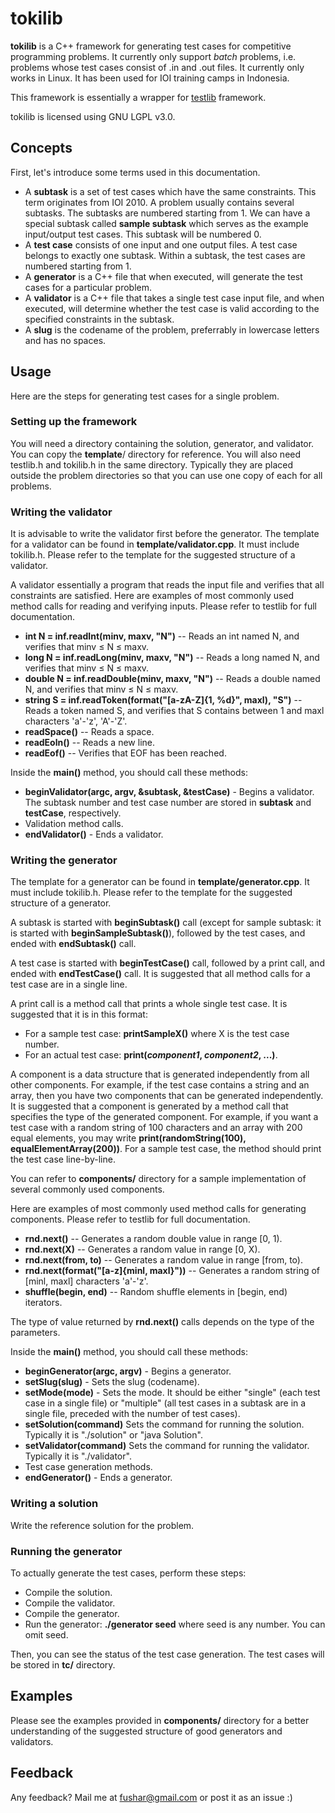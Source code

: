 # tokilib

**tokilib** is a C++ framework for generating test cases for competitive programming problems. It currently only support *batch* problems, i.e. problems whose test cases consist of .in and .out files. It currently only works in Linux. It has been used for IOI training camps in Indonesia.

This framework is essentially a wrapper for [testlib](http://code.google.com/p/testlib/) framework.

tokilib is licensed using GNU LGPL v3.0.

## Concepts
First, let's introduce some terms used in this documentation.

- A **subtask** is a set of test cases which have the same constraints. This term originates from IOI 2010. A problem usually contains several subtasks. The subtasks are numbered starting from 1. We can have a special subtask called **sample subtask** which serves as the example input/output test cases. This subtask will be numbered 0.
- A **test case** consists of one input and one output files. A test case belongs to exactly one subtask. Within a subtask, the test cases are numbered starting from 1.
- A **generator** is a C++ file that when executed, will generate the test cases for a particular problem.
- A **validator** is a C++ file that takes a single test case input file, and when executed, will determine whether the test case is valid according to the specified constraints in the subtask.
- A **slug** is the codename of the problem, preferrably in lowercase letters and has no spaces.

## Usage
Here are the steps for generating test cases for a single problem.

### Setting up the framework
You will need a directory containing the solution, generator, and validator. You can copy the **template**/ directory for reference. You will also need testlib.h and tokilib.h in the same directory. Typically they are placed outside the problem directories so that you can use one copy of each for all problems.

### Writing the validator
It is advisable to write the validator first before the generator. The template for a validator can be found in **template/validator.cpp**. It must include tokilib.h. Please refer to the template for the suggested structure of a validator.

A validator essentially a program that reads the input file and verifies that all constraints are satisfied. Here are examples of most commonly used method calls for reading and verifying inputs. Please refer to testlib for full documentation.

- **int N = inf.readInt(minv, maxv, "N")** -- Reads an int named N, and verifies that minv &le; N &le; maxv.
- **long N = inf.readLong(minv, maxv, "N")** -- Reads a long named N, and verifies that minv &le; N &le; maxv.
- **double N = inf.readDouble(minv, maxv, "N")** -- Reads a double named N, and verifies that minv &le; N &le; maxv.
- **string S = inf.readToken(format("[a-zA-Z]{1, %d}", maxl), "S")** -- Reads a token named S, and verifies that S contains between 1 and maxl characters 'a'-'z', 'A'-'Z'.
- **readSpace()** -- Reads a space.
- **readEoln()** -- Reads a new line.
- **readEof()** -- Verifies that EOF has been reached.

Inside the **main()** method, you should call these methods:

- **beginValidator(argc, argv, &subtask, &testCase)** - Begins a validator. The subtask number and test case number are stored in **subtask** and **testCase**, respectively.
- Validation method calls.
- **endValidator()** - Ends a validator.

### Writing the generator
The template for a generator can be found in **template/generator.cpp**. It must include tokilib.h. Please refer to the template for the suggested structure of a generator.

A subtask is started with **beginSubtask()** call (except for sample subtask: it is started with **beginSampleSubtask()**), followed by the test cases, and ended with **endSubtask()** call.

A test case is started with **beginTestCase()** call, followed by a print call, and ended with **endTestCase()** call. It is suggested that all method calls for a test case are in a single line.

A print call is a method call that prints a whole single test case. It is suggested that it is in this format:

- For a sample test case: **printSampleX()** where X is the test case number.
- For an actual test case: **print(*component1*, *component2*, ...)**.

A component is a data structure that is generated independently from all other components. For example, if the test case contains a string and an array, then you have two components that can be generated independently. It is suggested that a component is generated by a method call that specifies the type of the generated component. For example, if you want a test case with a random string of 100 characters and an array with 200 equal elements, you may write **print(randomString(100), equalElementArray(200))**. For a sample test case, the method should print the test case line-by-line.

You can refer to **components/** directory for a sample implementation of several commonly used components.

Here are examples of most commonly used method calls for generating components. Please refer to testlib for full documentation.

- **rnd.next()** -- Generates a random double value in range [0, 1).
- **rnd.next(X)** -- Generates a random value in range [0, X).
- **rnd.next(from, to)** -- Generates a random value in range [from, to).
- **rnd.next(format("[a-z]{minl, maxl}"))** -- Generates a random string of [minl, maxl] characters 'a'-'z'.
- **shuffle(begin, end)** -- Random shuffle elements in [begin, end) iterators.

The type of value returned by **rnd.next()** calls depends on the type of the parameters.

Inside the **main()** method, you should call these methods:

- **beginGenerator(argc, argv)** - Begins a generator.
- **setSlug(slug)** - Sets the slug (codename). 
- **setMode(mode)** - Sets the mode. It should be either "single" (each test case in a single file) or "multiple" (all test cases in a subtask are in a single file, preceded with the number of test cases).
- **setSolution(command)** Sets the command for running the solution. Typically it is "./solution" or "java Solution".
- **setValidator(command)** Sets the command for running the validator. Typically it is "./validator".
- Test case generation methods.
- **endGenerator()** - Ends a generator.

### Writing a solution
Write the reference solution for the problem.

### Running the generator
To actually generate the test cases, perform these steps:

- Compile the solution.
- Compile the validator.
- Compile the generator.
- Run the generator: **./generator seed** where seed is any number. You can omit seed.

Then, you can see the status of the test case generation. The test cases will be stored in **tc/** directory.

## Examples
Please see the examples provided in **components/** directory for a better understanding of the suggested structure of good generators and validators.

## Feedback
Any feedback? Mail me at fushar@gmail.com or post it as an issue :)
